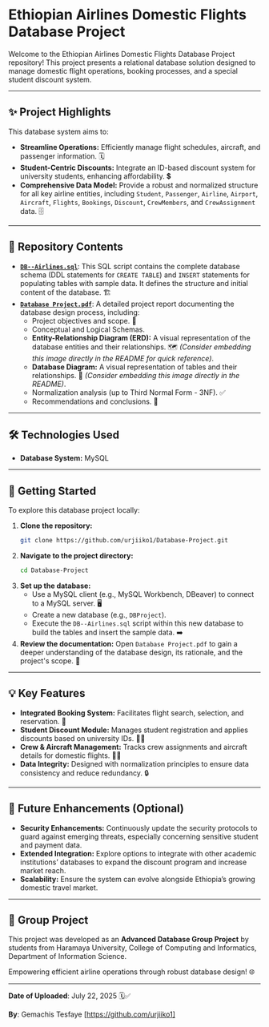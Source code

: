 # Ethiopian Airlines Domestic Flights Database Project

Welcome to the Ethiopian Airlines Domestic Flights Database Project repository\! This project presents a relational database solution designed to manage domestic flight operations, booking processes, and a special student discount system.

-----

## ✨ Project Highlights

This database system aims to:

  * **Streamline Operations:** Efficiently manage flight schedules, aircraft, and passenger information. 🗓️
  * **Student-Centric Discounts:** Integrate an ID-based discount system for university students, enhancing affordability. 💲
  * **Comprehensive Data Model:** Provide a robust and normalized structure for all key airline entities, including `Student`, `Passenger`, `Airline`, `Airport`, `Aircraft`, `Flights`, `Bookings`, `Discount`, `CrewMembers`, and `CrewAssignment` data. 🗄️

-----

## 📂 Repository Contents

  * **[`DB--Airlines.sql`](https://github.com/urjiiko1/Database-Project/blob/main/DB--Airlines.sql )**: This SQL script contains the complete database schema (DDL statements for `CREATE TABLE`) and `INSERT` statements for populating tables with sample data. It defines the structure and initial content of the database. 🏗️
  * **[`Database Project.pdf`](https://github.com/urjiiko1/Database-Project/blob/main/Database%20Project.pdf )**: A detailed project report documenting the database design process, including:
      * Project objectives and scope. 🎯
      * Conceptual and Logical Schemas.
      * **Entity-Relationship Diagram (ERD):** A visual representation of the database entities and their relationships. 🗺️ *(Consider embedding this image directly in the README for quick reference)*.
      * **Database Diagram:** A visual representation of tables and their relationships. 🧩 *(Consider embedding this image directly in the README)*.
      * Normalization analysis (up to Third Normal Form - 3NF). ✅
      * Recommendations and conclusions. 📝

-----

## 🛠️ Technologies Used

  * **Database System:** MySQL

-----

## 🚀 Getting Started

To explore this database project locally:

1.  **Clone the repository:**
    ```bash
    git clone https://github.com/urjiiko1/Database-Project.git
    ```
2.  **Navigate to the project directory:**
    ```bash
    cd Database-Project
    ```
3.  **Set up the database:**
      * Use a MySQL client (e.g., MySQL Workbench, DBeaver) to connect to a MySQL server. 🖥️
      * Create a new database (e.g., `DBProject`).
      * Execute the `DB--Airlines.sql` script within this new database to build the tables and insert the sample data. ➡️
4.  **Review the documentation:** Open `Database Project.pdf` to gain a deeper understanding of the database design, its rationale, and the project's scope. 📖

-----

## 💡 Key Features

  * **Integrated Booking System:** Facilitates flight search, selection, and reservation. 🎫
  * **Student Discount Module:** Manages student registration and applies discounts based on university IDs. 🧑‍🎓
  * **Crew & Aircraft Management:** Tracks crew assignments and aircraft details for domestic flights. 🧑‍✈️
  * **Data Integrity:** Designed with normalization principles to ensure data consistency and reduce redundancy. 🔒

-----

## 🚀 Future Enhancements (Optional)

  * **Security Enhancements:** Continuously update the security protocols to guard against emerging threats, especially concerning sensitive student and payment data.
  * **Extended Integration:** Explore options to integrate with other academic institutions’ databases to expand the discount program and increase market reach.
  * **Scalability:** Ensure the system can evolve alongside Ethiopia’s growing domestic travel market.

-----

## 🤝 Group Project

This project was developed as an **Advanced Database Group Project** by students from Haramaya University, College of Computing and Informatics, Department of Information Science.

Empowering efficient airline operations through robust database design\! 🌐

-----

**Date of Uploaded**: July 22, 2025 🗓️✅

**By**: Gemachis Tesfaye [https://github.com/urjiiko1]
